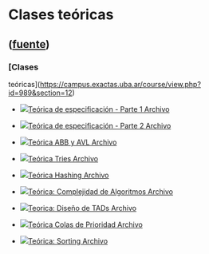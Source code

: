 # Clases teóricas
([fuente](https://campus.exactas.uba.ar/course/view.php?id=989&section=12))
---
### [Clases
teóricas](https://campus.exactas.uba.ar/course/view.php?id=989&section=12)

  - [![ ](https://campus.exactas.uba.ar/theme/image.php/aardvark/core/1524752928/f/pdf-24)Teórica de especificación - Parte 1 Archivo](https://campus.exactas.uba.ar/mod/resource/view.php?id=53204)

  - [![ ](https://campus.exactas.uba.ar/theme/image.php/aardvark/core/1524752928/f/pdf-24)Teórica de especificación - Parte 2 Archivo](https://campus.exactas.uba.ar/mod/resource/view.php?id=53205)

  - [![ ](https://campus.exactas.uba.ar/theme/image.php/aardvark/core/1524752928/f/pdf-24)Teórica ABB y AVL Archivo](https://campus.exactas.uba.ar/mod/resource/view.php?id=53209)

  - [![ ](https://campus.exactas.uba.ar/theme/image.php/aardvark/core/1524752928/f/pdf-24)Teórica Tries Archivo](https://campus.exactas.uba.ar/mod/resource/view.php?id=53210)

  - [![ ](https://campus.exactas.uba.ar/theme/image.php/aardvark/core/1524752928/f/pdf-24)Teórica Hashing Archivo](https://campus.exactas.uba.ar/mod/resource/view.php?id=53211)

  - [![ ](https://campus.exactas.uba.ar/theme/image.php/aardvark/core/1524752928/f/pdf-24)Teórica: Complejidad de Algoritmos Archivo](https://campus.exactas.uba.ar/mod/resource/view.php?id=60721)

  - [![ ](https://campus.exactas.uba.ar/theme/image.php/aardvark/core/1524752928/f/pdf-24)Teorica: Diseño de TADs Archivo](https://campus.exactas.uba.ar/mod/resource/view.php?id=61078)

  - [![ ](https://campus.exactas.uba.ar/theme/image.php/aardvark/core/1524752928/f/pdf-24)Teórica Colas de Prioridad Archivo](https://campus.exactas.uba.ar/mod/resource/view.php?id=62659)

  - [![ ](https://campus.exactas.uba.ar/theme/image.php/aardvark/core/1524752928/f/pdf-24)Teórica: Sorting Archivo](https://campus.exactas.uba.ar/mod/resource/view.php?id=63045)

